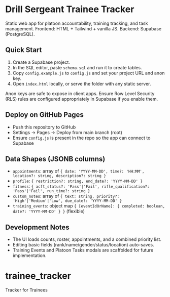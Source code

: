 # Drill Sergeant Trainee Tracker

Static web app for platoon accountability, training tracking, and task management. Frontend: HTML + Tailwind + vanilla JS. Backend: Supabase (PostgreSQL).

## Quick Start

1) Create a Supabase project.
2) In the SQL editor, paste `schema.sql` and run it to create tables.
3) Copy `config.example.js` to `config.js` and set your project URL and anon key.
4) Open `index.html` locally, or serve the folder with any static server.

Anon keys are safe to expose in client apps. Ensure Row Level Security (RLS) rules are configured appropriately in Supabase if you enable them.

## Deploy on GitHub Pages

- Push this repository to GitHub
- Settings → Pages → Deploy from main branch (root)
- Ensure `config.js` is present in the repo so the app can connect to Supabase

## Data Shapes (JSONB columns)

- `appointments`: array of `{ date: 'YYYY-MM-DD', time?: 'HH:MM', location?: string, description?: string }`
- `profile`: `{ restriction?: string, end_date?: 'YYYY-MM-DD' }`
- `fitness`: `{ acft_status?: 'Pass'|'Fail', rifle_qualification?: 'Pass'|'Fail', run_time?: string }`
- `custom_notes`: array of `{ text: string, priority?: 'High'|'Medium'|'Low', due_date?: 'YYYY-MM-DD' }`
- `training_events`: object map `{ [eventIdOrName]: { completed: boolean, date?: 'YYYY-MM-DD' } }` (flexible)

## Development Notes

- The UI loads counts, roster, appointments, and a combined priority list.
- Editing basic fields (rank/name/gender/status/location) auto-saves.
- Training Events and Platoon Tasks modals are scaffolded for future implementation.

# trainee_tracker
Tracker for Trainees
